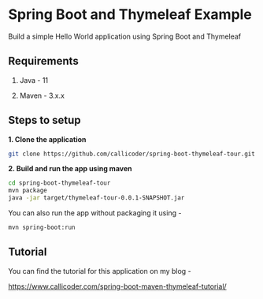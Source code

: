 # Spring Boot and Thymeleaf Example

Build a simple Hello World application using Spring Boot and Thymeleaf

## Requirements

1. Java - 11

2. Maven - 3.x.x

## Steps to setup

**1. Clone the application**

```bash
git clone https://github.com/callicoder/spring-boot-thymeleaf-tour.git
```

**2. Build and run the app using maven**

```bash
cd spring-boot-thymeleaf-tour
mvn package
java -jar target/thymeleaf-tour-0.0.1-SNAPSHOT.jar
```

You can also run the app without packaging it using -

```bash
mvn spring-boot:run
```

## Tutorial

You can find the tutorial for this application on my blog -

<https://www.callicoder.com/spring-boot-maven-thymeleaf-tutorial/>